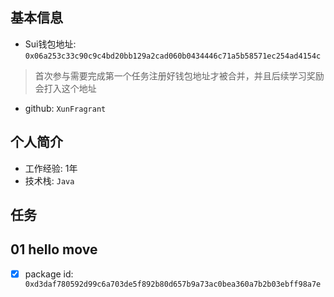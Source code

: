 ## 基本信息
- Sui钱包地址: `0x06a253c33c90c9c4bd20bb129a2cad060b0434446c71a5b58571ec254ad4154c`
> 首次参与需要完成第一个任务注册好钱包地址才被合并，并且后续学习奖励会打入这个地址
- github: `XunFragrant`

## 个人简介
- 工作经验: 1年
- 技术栈: `Java`

## 任务

##   01 hello move  
- [x] package id: `0xd3daf780592d99c6a703de5f892b80d657b9a73ac0bea360a7b2b03ebff98a7e`

